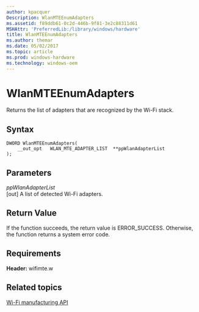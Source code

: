 ```yaml
---
author: kpacquer
Description: WlanMTEEnumAdapters
ms.assetid: f89ddb61-0c2d-446b-9f81-3e2c88311d61
MSHAttr: 'PreferredLib:/library/windows/hardware'
title: WlanMTEEnumAdapters
ms.author: themar
ms.date: 05/02/2017
ms.topic: article
ms.prod: windows-hardware
ms.technology: windows-oem
---
```


# WlanMTEEnumAdapters


Returns the list of adapters that are recognized by the Wi-Fi stack.

## <span id="Syntax"></span><span id="syntax"></span><span id="SYNTAX"></span>Syntax


```
DWORD WlanMTEEnumAdapters(
    __out_opt   WLAN_MTE_ADAPTER_LIST  **ppWlanAdapterList
);
```

## <span id="Parameters"></span><span id="parameters"></span><span id="PARAMETERS"></span>Parameters


<span id="ppWlanAdapterList"></span><span id="ppwlanadapterlist"></span><span id="PPWLANADAPTERLIST"></span>*ppWlanAdapterList*  
\[out\] A list of detected Wi-Fi adapters.

## <span id="Return_Value"></span><span id="return_value"></span><span id="RETURN_VALUE"></span>Return Value


If the function succeeds, the return value is ERROR\_SUCCESS. Otherwise, the function returns a system error code.

## <span id="Requirements"></span><span id="requirements"></span><span id="REQUIREMENTS"></span>Requirements


**Header:** wifimte.w

## <span id="related_topics"></span>Related topics


[Wi-Fi manufacturing API](wi-fi-manufacturing-api.md)

 

 






